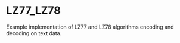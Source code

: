 # LZ77_LZ78

Example implementation of LZ77 and LZ78 algorithms encoding and decoding on text data.
